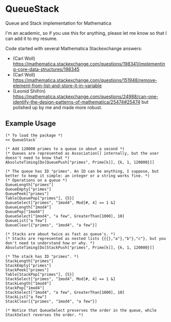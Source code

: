# QueueStack
Queue and Stack implementation for Mathematica

I'm an academic, so if you use this for anything, please let me know so that I can add it to my resume.

Code started with several Mathematica Stackexchange answers:
- (Carl Woll)	https://mathematica.stackexchange.com/questions/198341/implementing-core-data-structures/198345 
- (Carl Woll)	https://mathematica.stackexchange.com/questions/151948/remove-element-from-list-and-store-it-in-variable
- (Leonid Shifrin) https://mathematica.stackexchange.com/questions/24988/can-one-identify-the-design-patterns-of-mathematica/25474#25474
but polished up by me and made more robust.

## Example Usage
```
(* To load the package *)
<< QueueStack`

(* Add 120000 primes to a queue in about a second *)
(* Queues are represented as Association[] internally, but the user doesn't need to know that *)
AbsoluteTiming[Do[QueuePush["primes", Prime[k]], {k, 1, 120000}]]

(* The queue has ID "primes". An ID can be anything, I suppose, but better to keep it simple: an integer or a string works fine. *)
(* Operations on a queue *)
QueueLength["primes"]
QueueEmpty["primes"]
QueuePeek["primes"]
Table[QueuePop["primes"], {5}]
QueueSelect["primes", "1mod4", Mod[#, 4] == 1 &]
QueueLength["1mod4"]
QueuePop["1mod4"]
QueueSelect["1mod4", "a few", GreaterThan[1000], 10]
QueueList["a few"]
QueueClear[{"primes", "1mod4", "a few"}]

(* Stacks are about twice as fast as queue's. *)
(* Stacks are represented as nested lists {{{},"a"},"b"},"c"}, but you don't need to understand how or why. *)
AbsoluteTiming[Do[StackPush["primes", Prime[k]], {k, 1, 120000}]]

(* The stack has ID "primes". *)
StackLength["primes"]
StackEmpty["primes"]
StackPeek["primes"]
Table[StackPop["primes"], {5}]
StackSelect["primes", "1mod4", Mod[#, 4] == 1 &]
StackLength["1mod4"]
StackPop["1mod4"]
StackSelect["1mod4", "a few", GreaterThan[1000], 10]
StackList["a few"]
StackClear[{"primes", "1mod4", "a few"}]

(* Notice that QueueSelect preserves the order in the queue, while StackSelect reverses the order. *)
```

